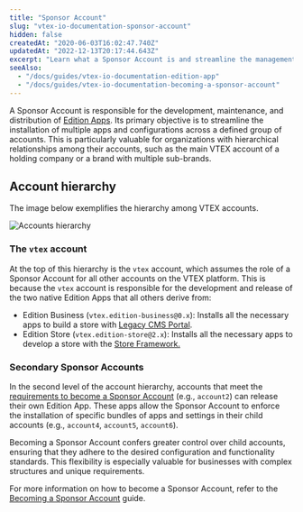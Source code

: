 ```yaml
---
title: "Sponsor Account"
slug: "vtex-io-documentation-sponsor-account"
hidden: false
createdAt: "2020-06-03T16:02:47.740Z"
updatedAt: "2022-12-13T20:17:44.643Z"
excerpt: "Learn what a Sponsor Account is and streamline the management of Edition Apps within your accounts ecosystem."
seeAlso:
  - "/docs/guides/vtex-io-documentation-edition-app"
  - "/docs/guides/vtex-io-documentation-becoming-a-sponsor-account"
---
```


A Sponsor Account is responsible for the development, maintenance, and distribution of [Edition Apps](https://developers.vtex.com/docs/guides/vtex-io-documentation-edition-app). Its primary objective is to streamline the installation of multiple apps and configurations across a defined group of accounts. This is particularly valuable for organizations with hierarchical relationships among their accounts, such as the main VTEX account of a holding company or a brand with multiple sub-brands.

## Account hierarchy

The image below exemplifies the hierarchy among VTEX accounts.

![Accounts hierarchy](https://cdn.jsdelivr.net/gh/vtexdocs/dev-portal-content@main/images/vtex-io-documentation-sponsor-account-0.png)

### The `vtex` account

At the top of this hierarchy is the `vtex` account, which assumes the role of a Sponsor Account for all other accounts on the VTEX platform. This is because the `vtex` account is responsible for the development and release of the two native Edition Apps that all others derive from:

- Edition Business (`vtex.edition-business@0.x`): Installs all the necessary apps to build a store with [Legacy CMS Portal](https://help.vtex.com/tutorial/o-que-e-o-cms--EmO8u2WBj2W4MUQCS8262).
- Edition Store (`vtex.edition-store@2.x`): Installs all the necessary apps to develop a store with the [Store Framework.](https://developers.vtex.com/docs/guides/vtex-io-documentation-what-is-vtex-store-framework)

### Secondary Sponsor Accounts

In the second level of the account hierarchy, accounts that meet the [requirements to become a Sponsor Account](https://developers.vtex.com/docs/guides/vtex-io-documentation-becoming-a-sponsor-account) (e.g., `account2`) can release their own Edition App. These apps allow the Sponsor Account to enforce the installation of specific bundles of apps and settings in their child accounts (e.g., `account4`, `account5`, `account6`).

Becoming a Sponsor Account confers greater control over child accounts, ensuring that they adhere to the desired configuration and functionality standards. This flexibility is especially valuable for businesses with complex structures and unique requirements.

For more information on how to become a Sponsor Account, refer to the [Becoming a Sponsor Account](https://developers.vtex.com/docs/guides/vtex-io-documentation-becoming-a-sponsor-account) guide.
